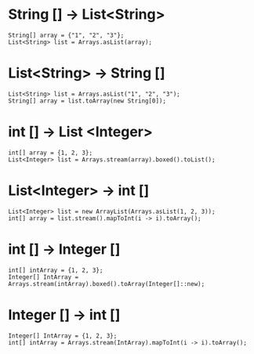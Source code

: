 # String [] -> List&lt;String>
```
String[] array = {"1", "2", "3"};
List<String> list = Arrays.asList(array);
```
# List&lt;String> -> String []
```
List<String> list = Arrays.asList("1", "2", "3");
String[] array = list.toArray(new String[0]);
```
# int [] -> List &lt;Integer>
```
int[] array = {1, 2, 3};
List<Integer> list = Arrays.stream(array).boxed().toList();
```
# List&lt;Integer> -> int []
```
List<Integer> list = new ArrayList(Arrays.asList(1, 2, 3));
int[] array = list.stream().mapToInt(i -> i).toArray();
```
# int [] -> Integer []
```
int[] intArray = {1, 2, 3};
Integer[] IntArray = Arrays.stream(intArray).boxed().toArray(Integer[]::new);
```
# Integer [] -> int []
```
Integer[] IntArray = {1, 2, 3};
int[] intArray = Arrays.stream(IntArray).mapToInt(i -> i).toArray();
```

